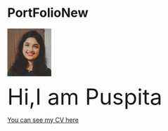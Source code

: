 # PortFolioNew

  <img src="PPhoto.png" border_radius="50%" style="width: 100px;">
  <p>
    <div style="font-size:50px">
      Hi,I am Puspita
    </div>
  </p>
  <a href="https://githubpusp.github.io/PortFolioNew/">You can see my CV here</a>
